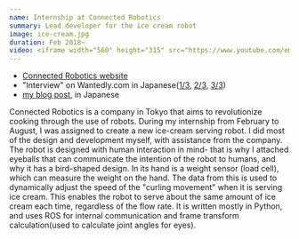 ```yaml
---
name: Internship at Connected Robotics
summary: Lead developer for the ice cream robot
image: ice-cream.jpg
duration: Feb 2018~
video: <iframe width="560" height="315" src="https://www.youtube.com/embed/0Q0_jMWFcIw?rel=0&amp;showinfo=0" frameborder="0" allow="autoplay; encrypted-media" allowfullscreen></iframe>
---
```

* [Connected Robotics website](https://connected-robotics.com)
* "Interview" on Wantedly.com in Japanese([1/3](https://www.wantedly.com/companies/connectedrobotics/post_articles/139621), [2/3](https://www.wantedly.com/companies/connectedrobotics/post_articles/140612?source=feed-activities-following), [3/3](https://www.wantedly.com/companies/connectedrobotics/post_articles/141698?source=feed-activities-following))
* [my blog post](/2018/11/02/connected-robotics.html), in Japanese

Connected Robotics is a company in Tokyo that aims to revolutionize cooking through the use of robots. During my internship from February to August, I was assigned to create a new ice-cream serving robot.
I did most of the design and development myself, with assistance from the company. The robot is designed with human interaction in mind- that is why I attached eyeballs that can communicate the intention of the robot to humans, and why it has a bird-shaped design. In its hand is a weight
sensor (load cell), which can measure the weight on the hand. The data from this is used to dynamically adjust the speed of the "curling movement" when it is serving ice cream. This enables the robot to serve about the same amount of ice cream each
time, regardless of the flow rate.
 It is written mostly in Python, and uses ROS for internal communication and frame transform calculation(used to calculate joint angles for eyes).
